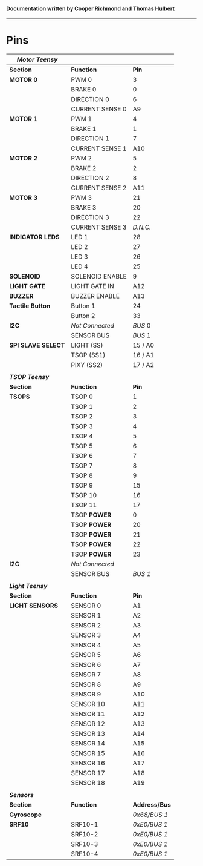 

#### Documentation written by Cooper Richmond and Thomas Hulbert

-----

# Pins
| ***Motor Teensy***   |                 |                 |
| -------------------- | --------------- | --------------- |
| **Section**          | **Function**    | **Pin**         |
| **MOTOR 0**          | PWM 0           | 3               |
|                      | BRAKE 0         | 0               |
|                      | DIRECTION 0     | 6               |
|                      | CURRENT SENSE 0 | A9              |
| **MOTOR 1**          | PWM 1           | 4               |
|                      | BRAKE 1         | 1               |
|                      | DIRECTION 1     | 7               |
|                      | CURRENT SENSE 1 | A10             |
| **MOTOR 2**          | PWM 2           | 5               |
|                      | BRAKE 2         | 2               |
|                      | DIRECTION 2     | 8               |
|                      | CURRENT SENSE 2 | A11             |
| **MOTOR 3**          | PWM 3           | 21              |
|                      | BRAKE 3         | 20              |
|                      | DIRECTION 3     | 22              |
|                      | CURRENT SENSE 3 | *D.N.C.*        |
| **INDICATOR LEDS**   | LED 1           | 28              |
|                      | LED 2           | 27              |
|                      | LED 3           | 26              |
|                      | LED 4           | 25              |
| **SOLENOID**         | SOLENOID ENABLE | 9               |
| **LIGHT GATE**       | LIGHT GATE IN   | A12             |
| **BUZZER**           | BUZZER ENABLE   | A13             |
| **Tactile Button**   | Button 1        | 24              |
|                      | Button 2        | 33              |
| **I2C**              | *Not Connected* | *BUS* 0         |
|                      | SENSOR BUS      | *BUS* 1         |
| **SPI SLAVE SELECT** | LIGHT (SS)      | 15 / A0         |
|                      | TSOP (SS1)      | 16 / A1         |
|                      | PIXY (SS2)      | 17 / A2         |
|                      |                 |                 |
| ***TSOP Teensy***    |                 |                 |
| **Section**          | **Function**    | **Pin**         |
| **TSOPS**            | TSOP 0          | 1               |
|                      | TSOP 1          | 2               |
|                      | TSOP 2          | 3               |
|                      | TSOP 3          | 4               |
|                      | TSOP 4          | 5               |
|                      | TSOP 5          | 6               |
|                      | TSOP 6          | 7               |
|                      | TSOP 7          | 8               |
|                      | TSOP 8          | 9               |
|                      | TSOP 9          | 15              |
|                      | TSOP 10         | 16              |
|                      | TSOP 11         | 17              |
|                      | TSOP **POWER**  | 0               |
|                      | TSOP **POWER**  | 20              |
|                      | TSOP **POWER**  | 21              |
|                      | TSOP **POWER**  | 22              |
|                      | TSOP **POWER**  | 23              |
| **I2C**              | *Not Connected* |                 |
|                      | SENSOR BUS      | *BUS 1*         |
|                      |                 |                 |
| ***Light Teensy***   |                 |                 |
| **Section**          | **Function**    | **Pin**         |
| **LIGHT SENSORS**    | SENSOR 0        | A1              |
|                      | SENSOR 1        | A2              |
|                      | SENSOR 2        | A3              |
|                      | SENSOR 3        | A4              |
|                      | SENSOR 4        | A5              |
|                      | SENSOR 5        | A6              |
|                      | SENSOR 6        | A7              |
|                      | SENSOR 7        | A8              |
|                      | SENSOR 8        | A9              |
|                      | SENSOR 9        | A10             |
|                      | SENSOR 10       | A11             |
|                      | SENSOR 11       | A12             |
|                      | SENSOR 12       | A13             |
|                      | SENSOR 13       | A14             |
|                      | SENSOR 14       | A15             |
|                      | SENSOR 15       | A16             |
|                      | SENSOR 16       | A17             |
|                      | SENSOR 17       | A18             |
|                      | SENSOR 18       | A19             |
|                      |                 |                 |
| ***Sensors***        |                 |                 |
| **Section**          | **Function**    | **Address/Bus** |
| **Gyroscope**        |                 | *0x68/BUS 1*    |
| **SRF10**            | SRF10-1         | *0xE0/BUS 1*    |
|                      | SRF10-2         | *0xE0/BUS 1*    |
|                      | SRF10-3         | *0xE0/BUS 1*    |
|                      | SRF10-4         | *0xE0/BUS 1*    |
